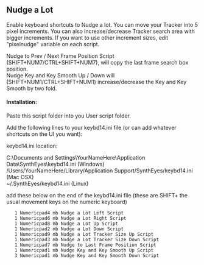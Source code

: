 ## Nudge a Lot

Enable keyboard shortcuts to Nudge a lot. You can move your Tracker into 5 pixel increments.
You can also increase/decrease Tracker search area with bigger increments.
If you want to use other increment sizes, edit "pixelnudge" variable on each script.

Nudge to Prev / Next Frame Position Script (SHIFT+NUM7/CTRL+SHIFT+NUM7), will copy the last frame search box position.<br>
Nudge Key and Key Smooth Up / Down will (SHIFT+NUM1/CTRL+SHIFT+NUM1) increase/decrease the Key and Key Smooth by two fold.


#### Installation:
Paste this script folder into you User script folder.

Add the following lines to your keybd14.ini file (or can add whatever shortcuts on the UI you want):

keybd14.ini location:

C:\Documents and Settings\YourNameHere\Application Data\SynthEyes\keybd14.ini (Windows)<br>
/Users/YourNameHere/Library/Application Support/SynthEyes/keybd14.ini (Mac OSX) <br>
~/.SynthEyes/keybd14.ini (Linux)<br>

add these below on the end of the keybd14.ini file (these are SHIFT+ the usual movement keys on the numeric keyboard)
```
   1 Numericpad4 mb Nudge a Lot Left Script
   1 Numericpad6 mb Nudge a Lot Right Script
   1 Numericpad8 mb Nudge a Lot Up Script
   1 Numericpad2 mb Nudge a Lot Down Script
   1 Numericpad9 mb Nudge a Lot Tracker Size Up Script
   1 Numericpad3 mb Nudge a Lot Tracker Size Down Script   
   1 Numericpad7 mb Nudge to Last Frame Position Script
   1 Numericpad1 mb Nudge Key and Key Smooth Up Script
   3 Numericpad1 mb Nudge Key and Key Smooth Down Script
```
